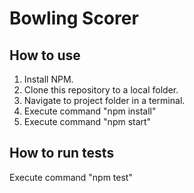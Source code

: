 # Bowling Scorer

## How to use

1. Install NPM.
2. Clone this repository to a local folder.
3. Navigate to project folder in a terminal.
4. Execute command "npm install"
5. Execute command "npm start"

## How to run tests

Execute command "npm test"